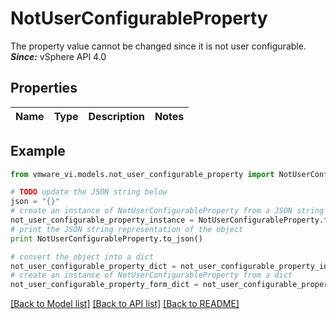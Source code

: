 # NotUserConfigurableProperty

The property value cannot be changed since it is not user configurable.  ***Since:*** vSphere API 4.0 

## Properties
Name | Type | Description | Notes
------------ | ------------- | ------------- | -------------

## Example

```python
from vmware_vi.models.not_user_configurable_property import NotUserConfigurableProperty

# TODO update the JSON string below
json = "{}"
# create an instance of NotUserConfigurableProperty from a JSON string
not_user_configurable_property_instance = NotUserConfigurableProperty.from_json(json)
# print the JSON string representation of the object
print NotUserConfigurableProperty.to_json()

# convert the object into a dict
not_user_configurable_property_dict = not_user_configurable_property_instance.to_dict()
# create an instance of NotUserConfigurableProperty from a dict
not_user_configurable_property_form_dict = not_user_configurable_property.from_dict(not_user_configurable_property_dict)
```
[[Back to Model list]](../README.md#documentation-for-models) [[Back to API list]](../README.md#documentation-for-api-endpoints) [[Back to README]](../README.md)


